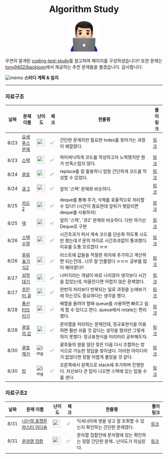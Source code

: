 

<div align="center">
    <h1>
        Algorithm Study
    </h1>
    <img src='logo.png'/ width='20%'>
</div>



우연히 알게된 [coding-test-study](https://github.com/boostcamp-ai-tech-4/coding-test-study)를 참고하여 페이지를 구성하셨습니다!! 또한 문제는 [tony9402/backjoon](https://github.com/tony9402/baekjoon)에서 제공하는 추천 문제들을 풀겠습니다. 감사합니다.



 ![memo](https://github.githubassets.com/images/icons/emoji/unicode/1f4dd.png) **스터디 계획 & 일지**

---

### **자료구조**

| 날짜 | 문제 이름                                             | 난이도                                                       | 체크 | 한줄평                                                       | 풀이링크                                   |
| ---- | ----------------------------------------------------- | ------------------------------------------------------------ | ---- | ------------------------------------------------------------ | ------------------------------------------ |
| 8/23 | [요세푸스 문제](https://www.acmicpc.net/problem/1158) | <img height="25px" width="25px" src="https://static.solved.ac/tier_small/6.svg"/> | ✅    | 간단한 문제지만 필요한 Index를 찾아가는 과정이 헤깔렸다.     | [링크](DataStructure/1158_요세푸스문제.py) |
| 8/23 | [스택](https://www.acmicpc.net/problem/10828)         | <img height="25px" width="25px" src="https://static.solved.ac/tier_small/7.svg"/> | ✅    | 파이써닉하게 코드를 작성하고자 노력했지만 뭔가 만족스럽지 않다. | [링크](DataStructure/10828_스택.py)        |
| 8/24 | [괄호](https://www.acmicpc.net/problem/9012)          | <img height="25px" width="25px" src="https://static.solved.ac/tier_small/7.svg"/> | ✅    | replace를 잘 활용하니 엄청 간단하게 코드를 작성할 수 있었다. | [링크](DataStructure/9012_괄호.py)         |
| 8/24 | [큐 2](https://www.acmicpc.net/problem/18258)         | <img height="25px" width="25px" src="https://static.solved.ac/tier_small/7.svg"/> | ✅    | 앞의 '스택' 문제와 비슷하다.                                 | [링크](DataStructure/18258_큐2.py)         |
| 8/25 | [카드 2](https://www.acmicpc.net/problem/2164)        | <img height="25px" width="25px" src="https://static.solved.ac/tier_small/7.svg"/> | ✅    | deque를 통해 추가, 삭제를 효율적으로 처리할 수 있다!! (시간이 중요한데 앞뒤가 헷갈리면 deque를 사용하자) | [링크](DataStructure/2164_카드2.py)        |
| 8/25 | [덱](https://www.acmicpc.net/problem/10866)           | <img height="25px" width="25px" src="https://static.solved.ac/tier_small/7.svg"/> | ✅    | 앞의 '스택', '큐2' 문제와 비슷하다. 다만 여기선 Deque로 구현 | [링크](DataStructure/10866_덱.py)          |
| 8/26 | [스택 수열](https://www.acmicpc.net/problem/1874)     | <img height="25px" width="25px" src="https://static.solved.ac/tier_small/8.svg"/> | ✅    | 시간초과가 떠서 계속 코드를 단순화 하도록 시도만 했는데 if 문의 차이로 시간초과없이 통과했다. 이유를 도통 모르겠다 ㅠㅠ | [링크](DataStructure/1874_스택수열.py)     |
| 8/26 | [후위 표기식2](https://www.acmicpc.net/problem/1935)  | <img height="25px" width="25px" src="https://static.solved.ac/tier_small/8.svg"/> | ✅    | 리스트에 값들을 적절한 위치에 추가하고 계산하면 되는건데.. 너무 잘 안풀렸다 ㅠㅠㅠ 공부를 많이 해야겠다!! | [링크](DataStructure/1935_후위표기식2.py)  |
| 8/27 | [쇠막대기](https://www.acmicpc.net/problem/10799)     | <img height="25px" width="25px" src="https://static.solved.ac/tier_small/8.svg"/> | ✅    | 나머지라는 개념이 바로 나지않아 생각보다 시간을 잡았는데, 떠올린다면 어렵지 않은 문제였다. | [링크](DataStructure/10799_쇠막대기.py)    |
| 8/27 | [프린터 큐](https://www.acmicpc.net/problem/1966)     | <img height="25px" width="25px" src="https://static.solved.ac/tier_small/8.svg"/> | ✅    | 한번의 처리보다 반복되는 일로 과정을 눈에보기에 하는것도 중요하다는 생각을 했다. | [링크](DataStructure/1966_프린터큐.py)     |
| 8/28 | [풍선 터뜨리기](https://www.acmicpc.net/problem/2346) | <img height="25px" width="25px" src="https://static.solved.ac/tier_small/8.svg"/> | ✅    | 배열을 돌려야 할때 queue를 사용하면 빠르고 쉽게 할 수 있다고 한다. queue에서 rotate는 편리했다. | [링크](DataStructure/2346_풍선터뜨리기.py) |
| 8/28 | [괄호의 값](https://www.acmicpc.net/problem/2504)     | <img height="25px" width="25px" src="https://static.solved.ac/tier_small/9.svg"/> | ✅    | 문자열을 처리하는 문제인데, 정규표현식을 이용하면 훨씬 쉬울 것 같다는 생각을 했지만 그렇게 하지 못했다. 정규표현식을 미리미리 공부해두자. | [링크](DataStructure/2504_괄호의값.py)     |
| 8/30 | [괄호 제거](https://www.acmicpc.net/problem/2800)     | ![img](https://d2gd6pc034wcta.cloudfront.net/tier/11.svg)    | ✅    | 괄호들의 쌍을 일단 찾은 다음 다시 조합하는 방식으로 가능한 정답을 찾아냈다. 이러한 아이디어가 없었다면 정말 어렵게 풀었을 것 같다. | [링크](DataStructure/2800_괄호제거.py)     |
| 8/30 | [탑](https://www.acmicpc.net/problem/2493)            | ![img](https://d2gd6pc034wcta.cloudfront.net/tier/11.svg)    | ✅    | 오른쪽에서 왼쪽으로 stack에 추가하며 진행한다. 자신보다 큰 탑이 나오면 스택에 있는 탑을 수를 센다. | [링크](DataStructure/2493_탑.py)           |

### **자료구조2**

| 날짜 | 문제 이름                                                    | 난이도                                                       | 체크 | 한줄평                                                       | 풀이링크                                                |
| ---- | ------------------------------------------------------------ | ------------------------------------------------------------ | ---- | ------------------------------------------------------------ | ------------------------------------------------------- |
| 8/31 | [나는야 포켓몬 마스터 이다솜](https://www.acmicpc.net/problem/1620) | <img height="25px" width="25px" src="https://static.solved.ac/tier_small/7.svg"/> | ✅    | 딕셔너리에 쌍을 넣고 잘 조회할 수 있는지 확인하는 간단한 문제였다. | [링크](DataStructure2/1620_나는야포켓몬마스터이다솜.py) |
| 8/31 | [문자열 집합](https://www.acmicpc.net/problem/14425)         | <img height="25px" width="25px" src="https://static.solved.ac/tier_small/8.svg"/> | ✅    | 문자열 집합안에 문자열에 있는 확인하는 정말 간단한 문제.. 난이도가 의심된다. | [링크](DataStructure2/14425_문자열집합.py)              |
|      |                                                              |                                                              |      |                                                              |                                                         |

